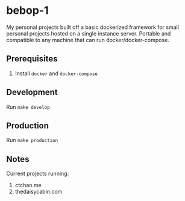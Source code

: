# bebop-1
My personal projects built off a basic dockerized framework for small personal projects hosted on a single instance server.
Portable and compatible to any machine that can run docker/docker-compose.

## Prerequisites
1) Install  `docker` and `docker-compose`

## Development
Run `make develop`

## Production
Run `make production`

## Notes
Current projects running:
1. ctchan.me
2. thedaisycabin.com
